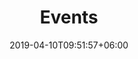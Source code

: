 ---
title: "Events"
date: 2019-04-10T09:51:57+06:00
short_description: "Fundraising and outreach events organized by BRB Robotics."
page_header_image: ""
description : "Check out details of our past and upcoming events below!"


# layout: "events"
draft: false
---